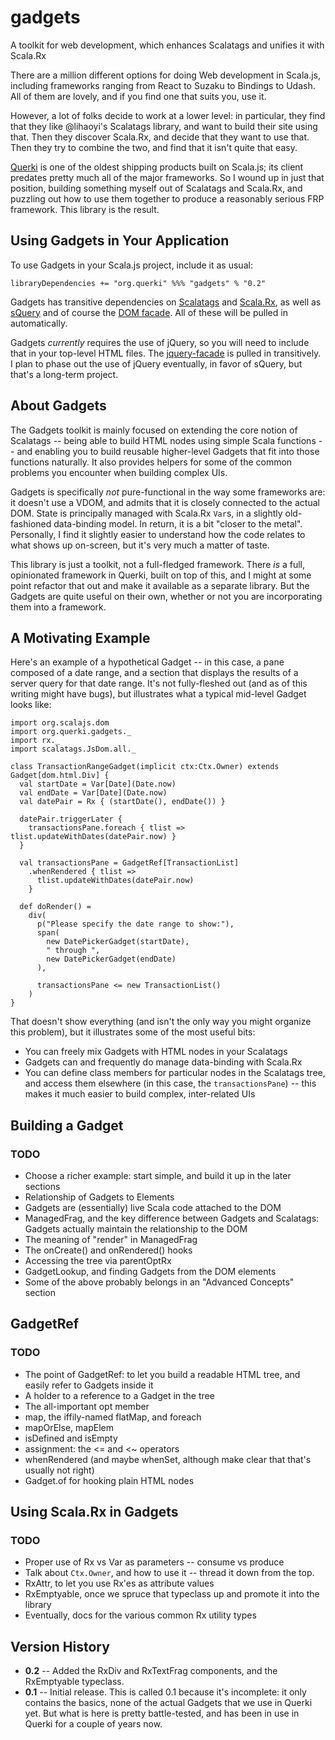 # gadgets
A toolkit for web development, which enhances Scalatags and unifies it with Scala.Rx

There are a million different options for doing Web development in Scala.js, including frameworks ranging from React to Suzaku to Bindings to Udash. All of them are lovely, and if you find one that suits you, use it.

However, a lot of folks decide to work at a lower level: in particular, they find that they like @lihaoyi's Scalatags library, and want to build their site using that. Then they discover Scala.Rx, and decide that they want to use that. Then they try to combine the two, and find that it isn't quite that easy.

[Querki](https://www.querki.net) is one of the oldest shipping products built on Scala.js; its client predates pretty much all of the major frameworks. So I wound up in just that position, building something myself out of Scalatags and Scala.Rx, and puzzling out how to use them together to produce a reasonably serious FRP framework. This library is the result.

## Using Gadgets in Your Application

To use Gadgets in your Scala.js project, include it as usual:
```
libraryDependencies += "org.querki" %%% "gadgets" % "0.2"
```

Gadgets has transitive dependencies on [Scalatags](https://index.scala-lang.org/lihaoyi/scalatags) and [Scala.Rx](https://index.scala-lang.org/lihaoyi/scala.rx), as well as [sQuery](https://index.scala-lang.org/jducoeur/squery) and of course the [DOM facade](https://index.scala-lang.org/scala-js/scala-js-dom). All of these will be pulled in automatically.

Gadgets *currently* requires the use of jQuery, so you will need to include that in your top-level HTML files. The [jquery-facade](https://index.scala-lang.org/jducoeur/jquery-facade) is pulled in transitively. I plan to phase out the use of jQuery eventually, in favor of sQuery, but that's a long-term project.

## About Gadgets

The Gadgets toolkit is mainly focused on extending the core notion of Scalatags -- being able to build HTML nodes using simple Scala functions -- and enabling you to build reusable higher-level Gadgets that fit into those functions naturally. It also provides helpers for some of the common problems you encounter when building complex UIs.

Gadgets is specifically *not* pure-functional in the way some frameworks are: it doesn't use a VDOM, and admits that it is closely connected to the actual DOM. State is principally managed with Scala.Rx `Var`s, in a slightly old-fashioned data-binding model. In return, it is a bit "closer to the metal". Personally, I find it slightly easier to understand how the code relates to what shows up on-screen, but it's very much a matter of taste.

This library is just a toolkit, not a full-fledged framework. There *is* a full, opinionated framework in Querki, built on top of this, and I might at some point refactor that out and make it available as a separate library. But the Gadgets are quite useful on their own, whether or not you are incorporating them into a framework.

## A Motivating Example

Here's an example of a hypothetical Gadget -- in this case, a pane composed of a date range, and a section that displays the results of a server query for that date range. It's not fully-fleshed out (and as of this writing might have bugs), but illustrates what a typical mid-level Gadget looks like:
```
import org.scalajs.dom
import org.querki.gadgets._
import rx._
import scalatags.JsDom.all._

class TransactionRangeGadget(implicit ctx:Ctx.Owner) extends Gadget[dom.html.Div] {
  val startDate = Var[Date](Date.now)
  val endDate = Var[Date](Date.now)
  val datePair = Rx { (startDate(), endDate()) }
  
  datePair.triggerLater {
    transactionsPane.foreach { tlist => tlist.updateWithDates(datePair.now) }
  }
  
  val transactionsPane = GadgetRef[TransactionList]
    .whenRendered { tlist =>
      tlist.updateWithDates(datePair.now)
    }

  def doRender() =
    div(
      p("Please specify the date range to show:"),
      span(
        new DatePickerGadget(startDate),
        " through ",
        new DatePickerGadget(endDate)
      ),
      
      transactionsPane <= new TransactionList()
    )
}
```
That doesn't show everything (and isn't the only way you might organize this problem), but it illustrates some of the most useful bits:

* You can freely mix Gadgets with HTML nodes in your Scalatags
* Gadgets can and frequently do manage data-binding with Scala.Rx
* You can define class members for particular nodes in the Scalatags tree, and access them elsewhere (in this case, the `transactionsPane`) -- this makes it much easier to build complex, inter-related UIs

## Building a Gadget

### TODO

* Choose a richer example: start simple, and build it up in the later sections
* Relationship of Gadgets to Elements
* Gadgets are (essentially) live Scala code attached to the DOM
* ManagedFrag, and the key difference between Gadgets and Scalatags: Gadgets actually maintain the relationship to the DOM
* The meaning of "render" in ManagedFrag
* The onCreate() and onRendered() hooks
* Accessing the tree via parentOptRx
* GadgetLookup, and finding Gadgets from the DOM elements
* Some of the above probably belongs in an "Advanced Concepts" section

## GadgetRef

### TODO

* The point of GadgetRef: to let you build a readable HTML tree, and easily refer to Gadgets inside it
* A holder to a reference to a Gadget in the tree
* The all-important opt member
* map, the iffily-named flatMap, and foreach
* mapOrElse, mapElem
* isDefined and isEmpty
* assignment: the <= and <~ operators
* whenRendered (and maybe whenSet, although make clear that that's usually not right)
* Gadget.of for hooking plain HTML nodes

## Using Scala.Rx in Gadgets

### TODO

* Proper use of Rx vs Var as parameters -- consume vs produce
* Talk about `Ctx.Owner`, and how to use it -- thread it down from the top.
* RxAttr, to let you use Rx'es as attribute values
* RxEmptyable, once we spruce that typeclass up and promote it into the library
* Eventually, docs for the various common Rx utility types

## Version History

* **0.2** -- Added the RxDiv and RxTextFrag components, and the RxEmptyable typeclass.
* **0.1** -- Initial release. This is called 0.1 because it's incomplete: it only contains the basics, none of the actual Gadgets that we use in Querki yet. But what is here is pretty battle-tested, and has been in use in Querki for a couple of years now.
